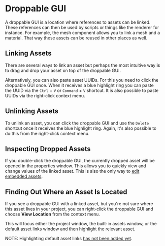 # Droppable GUI

A droppable GUI is a location where references to assets can be linked. These
references can then be used by scripts or things like the renderer for instance.
For example, the mesh component allows you to link a mesh and a material. That
way these assets can be reused in other places as well.

## Linking Assets

There are several ways to link an asset but perhaps the most intuitive way is to
drag and drop your asset on top of the droppable GUI.

Alternatively, you can also paste asset UUIDs. For this you need to click the
droppable GUI once. When it receives a blue highlight ring you can paste the
UUID via the `Ctrl` + `V` or `Command` + `V` shortcut. It is also possible to
paste UUIDs via the right-click context menu.

## Unlinking Assets

To unlink an asset, you can click the droppable GUI and use the `Delete`
shortcut once it receives the blue highlight ring. Again, it's also possible to
do this from the right-click context menu.

## Inspecting Dropped Assets

If you double-click the droppable GUI, the currently dropped asset will be
opened in the properties window. This allows you to quickly view and change
values of the linked asset. This is also the only way to
[edit embedded assets](../assets/embedded-assets.md).

## Finding Out Where an Asset Is Located

If you see a droppable GUI with a linked asset, but you're not sure where this
asset lives in your project, you can right-click the droppable GUI and choose
**View Location** from the context menu.

This will focus either the project window, the built-in assets window, or the
default asset links window and then highlight the relevant asset.

NOTE: Highlighting default asset links
[has not been added yet](https://github.com/rendajs/Renda/issues/554).
